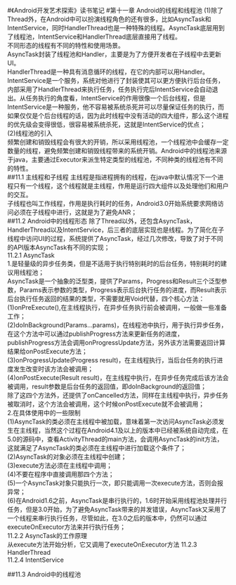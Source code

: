 #《Android开发艺术探索》读书笔记
#第十一章 Android的线程和线程池
	(1)除了Thread外，在Android中可以扮演线程角色的还有很多，比如AsyncTask和IntentService，同时HandlerThread也是一种特殊的线程。AsyncTask底层用到了线程池，IntentService和HandlerThread底层直接用了线程。<br>
	不同形态的线程有不同的特性和使用场景。<br>
	AsyncTask封装了线程池和Handler，主要是为了方便开发者在子线程中去更新UI。<br>
	HandlerThread是一种具有消息循环的线程，在它的内部可以用Handler。<br>
	IntentService是一个服务，系统对他进行了封装使其可以更方便执行后台任务，内部采用了HandlerThread来执行任务，任务执行完后IntentService会自动退出。从任务执行的角度看，IntentService的作用很像一个后台线程，但是IntentService是一种服务，他不容易被系统杀死并可以尽量保证任务的执行，而如果仅仅是个后台线程的话，因为此时线程中没有活动的四大组件，那么这个进程的优先级会变得很低，很容易被系统杀死，这就是IntentService的优点；<br>
	(2)线程池的引入<br>
	频繁创建和销毁线程会有很大的开销，所以采用线程池，一个线程池中会缓存一定数量的线程，避免频繁创建和销毁线程带来的系统开销。Android中的线程池来源于java，主要通过Executor来派生特定类型的线程池，不同种类的线程池有不同的特性。<br>
##11.1 主线程和子线程
	主线程是指进程拥有的线程，在java中默认情况下一个进程只有一个线程，这个线程就是主线程，作用是运行四大组件以及处理他们和用户的交互。<br>
	子线程也叫工作线程，作用是执行耗时的任务，Android3.0开始系统要求网络访问必须在子线程中进行，这就是为了避免ANR；<br>
##11.2 Android中的线程形态
	除了Thread以外，还包含AsyncTask，HandlerThread以及IntentService，后三者的底层实现也是线程。为了简化在子线程中访问UI的过程，系统提供了AsyncTask，经过几次修改，导致了对于不同的API版本AsyncTask有不同的实现；<br>
11.2.1 AsyncTask<br>
	1.是轻量级的异步任务类，但是不适用于执行特别耗时的后台任务，特别耗时的建议用线程池；<br>
	AsyncTask是一个抽象的泛型类，提供了Params，Progress和Result三个泛型参数，Params表示参数的类型，Progress表示后台执行任务的进度，而Result表示后台执行任务返回的结果的类型，不需要就用Void代替，四个核心方法：<br>
	(1)onPreExecute(),在主线程执行，在异步任务执行前会被调用，一般做一些准备工作；<br>
	(2)doInBackground(Params...params)，在线程池中执行，用于执行异步任务，在这个方法中可以通过publishProgress方法来更新任务的进度，publishProgress方法会调用onProgressUpdate方法，另外该方法需要返回计算结果给onPostExecute方法；<br>
	(3)onProgressUpdate(Progress result)，在主线程执行，当后台任务的执行进度发生改变时该方法会被调用；<br>
	(4)onPostExecute(Result result)，在主线程中执行，在异步任务完成后该方法会被调用，result参数是后台任务的返回值，即doInBackground的返回值；<br>
	除了这四个方法外，还提供了onCancelled方法，同样在主线程中执行，异步任务被取消时，这个方法会被调用，这个时候onPostExecute就不会被调用；<br>
	2.在具体使用中的一些限制<br>
	(1)AsyncTask的类必须在主线程中被加载，意味着第一次访问AsyncTask必须发生在主线程，当然这个过程在Android4.1及以上的版本中已经被系统自动完成，在5.0的源码中，查看ActivityThread的main方法，会调用AsyncTask的init方法，这就满足了AsyncTask的类必须在主线程中进行加载这个条件了；<br>
	(2)AsyncTask的对象必须在主线程中创建；<br>
	(3)execute方法必须在主线程中调用；<br>
	(4)不要在程序中直接调用那四个方法；<br>
	(5)一个AsyncTask对象只能执行一次，即只能调用一次execute方法，否则会报异常；<br>
	(6)在Android1.6之前，AsyncTask是串行执行的，1.6时开始采用线程池处理并行任务，但是3.0开始，为了避免AsyncTask带来的并发错误，AsyncTask又采用了一个线程来串行执行任务，尽管如此，在3.0之后的版本中，仍然可以通过executeOnExecutor方法来并行执行任务；<br>
11.2.2 AsyncTask的工作原理<br>
	从execute方法开始分析，它又调用了executeOnExecutor方法
11.2.3 HandlerThread<br>
11.2.4 IntentService<br>

	
##11.3 Android中的线程池